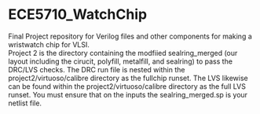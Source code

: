 # ECE5710_WatchChip
Final Project repository for Verilog files and other components for making a wristwatch chip for VLSI.
<br>
Project 2 is the directory containing the modfiied sealring_merged (our layout including the cirucit, polyfill, metalfill, and sealring) to pass the DRC/LVS checks. The DRC run file is nested within the project2/virtuoso/calibre directory as the fullchip runset. The LVS likewise can be found within the project2/virtuoso/calibre directory as the full LVS runset. You must ensure that on the inputs the sealring_merged.sp is your netlist file.
